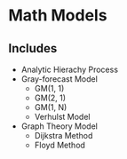 # Math Models

## Includes

   * Analytic Hierachy Process
   * Gray-forecast Model
      - GM(1, 1)
      - GM(2, 1)
      - GM(1, N)
      - Verhulst Model
   * Graph Theory Model
      - Dijkstra Method 
      - Floyd Method
